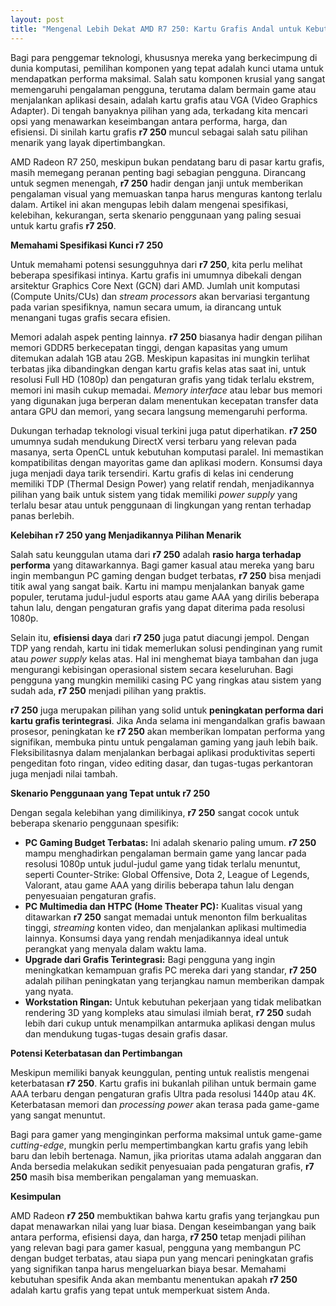 ```yaml
---
layout: post
title: "Mengenal Lebih Dekat AMD R7 250: Kartu Grafis Andal untuk Kebutuhan Gaming dan Produktivitas"
---
```


Bagi para penggemar teknologi, khususnya mereka yang berkecimpung di dunia komputasi, pemilihan komponen yang tepat adalah kunci utama untuk mendapatkan performa maksimal. Salah satu komponen krusial yang sangat memengaruhi pengalaman pengguna, terutama dalam bermain game atau menjalankan aplikasi desain, adalah kartu grafis atau VGA (Video Graphics Adapter). Di tengah banyaknya pilihan yang ada, terkadang kita mencari opsi yang menawarkan keseimbangan antara performa, harga, dan efisiensi. Di sinilah kartu grafis **r7 250** muncul sebagai salah satu pilihan menarik yang layak dipertimbangkan.

AMD Radeon R7 250, meskipun bukan pendatang baru di pasar kartu grafis, masih memegang peranan penting bagi sebagian pengguna. Dirancang untuk segmen menengah, **r7 250** hadir dengan janji untuk memberikan pengalaman visual yang memuaskan tanpa harus menguras kantong terlalu dalam. Artikel ini akan mengupas lebih dalam mengenai spesifikasi, kelebihan, kekurangan, serta skenario penggunaan yang paling sesuai untuk kartu grafis **r7 250**.

**Memahami Spesifikasi Kunci r7 250**

Untuk memahami potensi sesungguhnya dari **r7 250**, kita perlu melihat beberapa spesifikasi intinya. Kartu grafis ini umumnya dibekali dengan arsitektur Graphics Core Next (GCN) dari AMD. Jumlah unit komputasi (Compute Units/CUs) dan *stream processors* akan bervariasi tergantung pada varian spesifiknya, namun secara umum, ia dirancang untuk menangani tugas grafis secara efisien.

Memori adalah aspek penting lainnya. **r7 250** biasanya hadir dengan pilihan memori GDDR5 berkecepatan tinggi, dengan kapasitas yang umum ditemukan adalah 1GB atau 2GB. Meskipun kapasitas ini mungkin terlihat terbatas jika dibandingkan dengan kartu grafis kelas atas saat ini, untuk resolusi Full HD (1080p) dan pengaturan grafis yang tidak terlalu ekstrem, memori ini masih cukup memadai. *Memory interface* atau lebar bus memori yang digunakan juga berperan dalam menentukan kecepatan transfer data antara GPU dan memori, yang secara langsung memengaruhi performa.

Dukungan terhadap teknologi visual terkini juga patut diperhatikan. **r7 250** umumnya sudah mendukung DirectX versi terbaru yang relevan pada masanya, serta OpenCL untuk kebutuhan komputasi paralel. Ini memastikan kompatibilitas dengan mayoritas game dan aplikasi modern. Konsumsi daya juga menjadi daya tarik tersendiri. Kartu grafis di kelas ini cenderung memiliki TDP (Thermal Design Power) yang relatif rendah, menjadikannya pilihan yang baik untuk sistem yang tidak memiliki *power supply* yang terlalu besar atau untuk penggunaan di lingkungan yang rentan terhadap panas berlebih.

**Kelebihan r7 250 yang Menjadikannya Pilihan Menarik**

Salah satu keunggulan utama dari **r7 250** adalah **rasio harga terhadap performa** yang ditawarkannya. Bagi gamer kasual atau mereka yang baru ingin membangun PC gaming dengan budget terbatas, **r7 250** bisa menjadi titik awal yang sangat baik. Kartu ini mampu menjalankan banyak game populer, terutama judul-judul esports atau game AAA yang dirilis beberapa tahun lalu, dengan pengaturan grafis yang dapat diterima pada resolusi 1080p.

Selain itu, **efisiensi daya** dari **r7 250** juga patut diacungi jempol. Dengan TDP yang rendah, kartu ini tidak memerlukan solusi pendinginan yang rumit atau *power supply* kelas atas. Hal ini menghemat biaya tambahan dan juga mengurangi kebisingan operasional sistem secara keseluruhan. Bagi pengguna yang mungkin memiliki casing PC yang ringkas atau sistem yang sudah ada, **r7 250** menjadi pilihan yang praktis.

**r7 250** juga merupakan pilihan yang solid untuk **peningkatan performa dari kartu grafis terintegrasi**. Jika Anda selama ini mengandalkan grafis bawaan prosesor, peningkatan ke **r7 250** akan memberikan lompatan performa yang signifikan, membuka pintu untuk pengalaman gaming yang jauh lebih baik. Fleksibilitasnya dalam menjalankan berbagai aplikasi produktivitas seperti pengeditan foto ringan, video editing dasar, dan tugas-tugas perkantoran juga menjadi nilai tambah.

**Skenario Penggunaan yang Tepat untuk r7 250**

Dengan segala kelebihan yang dimilikinya, **r7 250** sangat cocok untuk beberapa skenario penggunaan spesifik:

*   **PC Gaming Budget Terbatas:** Ini adalah skenario paling umum. **r7 250** mampu menghadirkan pengalaman bermain game yang lancar pada resolusi 1080p untuk judul-judul game yang tidak terlalu menuntut, seperti Counter-Strike: Global Offensive, Dota 2, League of Legends, Valorant, atau game AAA yang dirilis beberapa tahun lalu dengan penyesuaian pengaturan grafis.
*   **PC Multimedia dan HTPC (Home Theater PC):** Kualitas visual yang ditawarkan **r7 250** sangat memadai untuk menonton film berkualitas tinggi, *streaming* konten video, dan menjalankan aplikasi multimedia lainnya. Konsumsi daya yang rendah menjadikannya ideal untuk perangkat yang menyala dalam waktu lama.
*   **Upgrade dari Grafis Terintegrasi:** Bagi pengguna yang ingin meningkatkan kemampuan grafis PC mereka dari yang standar, **r7 250** adalah pilihan peningkatan yang terjangkau namun memberikan dampak yang nyata.
*   **Workstation Ringan:** Untuk kebutuhan pekerjaan yang tidak melibatkan rendering 3D yang kompleks atau simulasi ilmiah berat, **r7 250** sudah lebih dari cukup untuk menampilkan antarmuka aplikasi dengan mulus dan mendukung tugas-tugas desain grafis dasar.

**Potensi Keterbatasan dan Pertimbangan**

Meskipun memiliki banyak keunggulan, penting untuk realistis mengenai keterbatasan **r7 250**. Kartu grafis ini bukanlah pilihan untuk bermain game AAA terbaru dengan pengaturan grafis Ultra pada resolusi 1440p atau 4K. Keterbatasan memori dan *processing power* akan terasa pada game-game yang sangat menuntut.

Bagi para gamer yang menginginkan performa maksimal untuk game-game *cutting-edge*, mungkin perlu mempertimbangkan kartu grafis yang lebih baru dan lebih bertenaga. Namun, jika prioritas utama adalah anggaran dan Anda bersedia melakukan sedikit penyesuaian pada pengaturan grafis, **r7 250** masih bisa memberikan pengalaman yang memuaskan.

**Kesimpulan**

AMD Radeon **r7 250** membuktikan bahwa kartu grafis yang terjangkau pun dapat menawarkan nilai yang luar biasa. Dengan keseimbangan yang baik antara performa, efisiensi daya, dan harga, **r7 250** tetap menjadi pilihan yang relevan bagi para gamer kasual, pengguna yang membangun PC dengan budget terbatas, atau siapa pun yang mencari peningkatan grafis yang signifikan tanpa harus mengeluarkan biaya besar. Memahami kebutuhan spesifik Anda akan membantu menentukan apakah **r7 250** adalah kartu grafis yang tepat untuk memperkuat sistem Anda.
